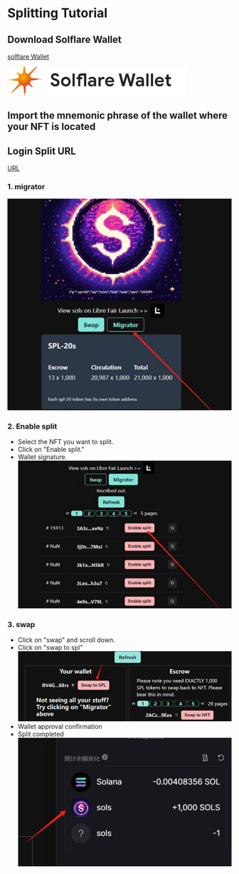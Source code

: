 # Splitting Tutorial

## Download Solflare Wallet

[solflare Wallet](https://solflare.com)

![solflare Wallet](./../../../.vuepress/public/images/solflare.png "solflare Wallet")

## Import the mnemonic phrase of the wallet where your NFT is located

## Login Split URL

[ URL](https://www.spl20.io/libremigrator/DGn2nHnGqLucsfZiVgvJy4MFShkJJskHdix7WQ4eezQF)

### 1. migrator

![migrator](./../../../.vuepress/public/images/migrator.png "migrator")

### 2. Enable split

- Select the NFT you want to split.
- Click on "Enable split."
- Wallet signature.
  ![Enable split](./../../../.vuepress/public/images/1.png "Enable split")

### 3. swap

- Click on "swap" and scroll down.
- Click on "swap to spl"
  <br>
  ![swap](./../../../.vuepress/public/images/2.png "swap")
- Wallet approval confirmation
- Split completed
  <br>
  ![sols Token](./../../../.vuepress/public/images/3.png "sols Token")
